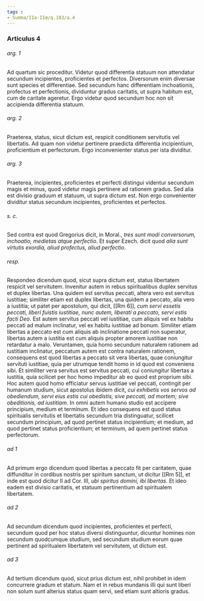 ```yaml
---
tags : 
- Summa/IIa-IIæ/q.183/a.4
---
```


### Articulus 4

###### arg. 1
Ad quartum sic proceditur. Videtur quod differentia statuum non attendatur secundum incipientes, proficientes et perfectos. Diversorum enim diversae sunt species et differentiae. Sed secundum hanc differentiam inchoationis, profectus et perfectionis, dividuntur gradus caritatis, ut supra habitum est, cum de caritate ageretur. Ergo videtur quod secundum hoc non sit accipienda differentia statuum.

###### arg. 2
Praeterea, status, sicut dictum est, respicit conditionem servitutis vel libertatis. Ad quam non videtur pertinere praedicta differentia incipientium, proficientium et perfectorum. Ergo inconvenienter status per ista dividitur.

###### arg. 3
Praeterea, incipientes, proficientes et perfecti distingui videntur secundum magis et minus, quod videtur magis pertinere ad rationem gradus. Sed alia est divisio graduum et statuum, ut supra dictum est. Non ergo convenienter dividitur status secundum incipientes, proficientes et perfectos.

###### s. c.
Sed contra est quod Gregorius dicit, in Moral., *tres sunt modi conversorum, inchoatio, medietas atque perfectio*. Et super Ezech. dicit quod *alia sunt virtutis exordia, aliud profectus, aliud perfectio*.

###### resp.
Respondeo dicendum quod, sicut supra dictum est, status libertatem respicit vel servitutem. Invenitur autem in rebus spiritualibus duplex servitus et duplex libertas. Una quidem est servitus peccati, altera vero est servitus iustitiae; similiter etiam est duplex libertas, una quidem a peccato, alia vero a iustitia; ut patet per apostolum, qui dicit, [[Rm 6]], *cum servi essetis peccati, liberi fuistis iustitiae, nunc autem, liberati a peccato, servi estis facti Deo*. Est autem servitus peccati vel iustitiae, cum aliquis vel ex habitu peccati ad malum inclinatur, vel ex habitu iustitiae ad bonum. Similiter etiam libertas a peccato est cum aliquis ab inclinatione peccati non superatur, libertas autem a iustitia est cum aliquis propter amorem iustitiae non retardatur a malo. Veruntamen, quia homo secundum naturalem rationem ad iustitiam inclinatur, peccatum autem est contra naturalem rationem, consequens est quod libertas a peccato sit vera libertas, quae coniungitur servituti iustitiae, quia per utrumque tendit homo in id quod est conveniens sibi. Et similiter vera servitus est servitus peccati, cui coniungitur libertas a iustitia, quia scilicet per hoc homo impeditur ab eo quod est proprium sibi. Hoc autem quod homo efficiatur servus iustitiae vel peccati, contingit per humanum studium, sicut apostolus ibidem dicit, *cui exhibetis vos servos ad obediendum, servi eius estis cui obedistis, sive peccati, ad mortem; sive obeditionis, ad iustitiam*. In omni autem humano studio est accipere principium, medium et terminum. Et ideo consequens est quod status spiritualis servitutis et libertatis secundum tria distinguatur, scilicet secundum principium, ad quod pertinet status incipientium; et medium, ad quod pertinet status proficientium; et terminum, ad quem pertinet status perfectorum.

###### ad 1
Ad primum ergo dicendum quod libertas a peccato fit per caritatem, quae diffunditur in cordibus nostris per spiritum sanctum, ut dicitur [[Rm 5]], et inde est quod dicitur II ad Cor. III, *ubi spiritus domini, ibi libertas*. Et ideo eadem est divisio caritatis, et statuum pertinentium ad spiritualem libertatem.

###### ad 2
Ad secundum dicendum quod incipientes, proficientes et perfecti, secundum quod per hoc status diversi distinguuntur, dicuntur homines non secundum quodcumque studium, sed secundum studium eorum quae pertinent ad spiritualem libertatem vel servitutem, ut dictum est.

###### ad 3
Ad tertium dicendum quod, sicut prius dictum est, nihil prohibet in idem concurrere gradum et statum. Nam et in rebus mundanis illi qui sunt liberi non solum sunt alterius status quam servi, sed etiam sunt altioris gradus.

